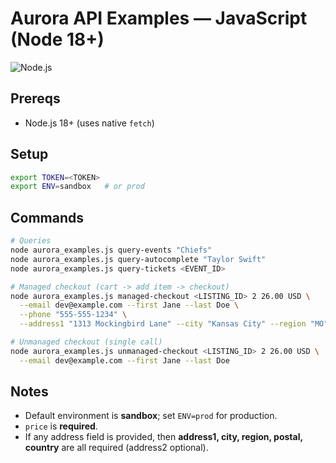 # Aurora API Examples — JavaScript (Node 18+)

![Node.js](https://img.shields.io/badge/Node.js-18%2B-green?logo=node.js)

## Prereqs
- Node.js 18+ (uses native `fetch`)

## Setup
```bash
export TOKEN=<TOKEN>
export ENV=sandbox   # or prod
```

## Commands

```bash
# Queries
node aurora_examples.js query-events "Chiefs"
node aurora_examples.js query-autocomplete "Taylor Swift"
node aurora_examples.js query-tickets <EVENT_ID>

# Managed checkout (cart -> add item -> checkout)
node aurora_examples.js managed-checkout <LISTING_ID> 2 26.00 USD \
  --email dev@example.com --first Jane --last Doe \
  --phone "555-555-1234" \
  --address1 "1313 Mockingbird Lane" --city "Kansas City" --region "MO" --postal "64106" --country "US"

# Unmanaged checkout (single call)
node aurora_examples.js unmanaged-checkout <LISTING_ID> 2 26.00 USD \
  --email dev@example.com --first Jane --last Doe
```

## Notes

* Default environment is **sandbox**; set `ENV=prod` for production.
* `price` is **required**.
* If any address field is provided, then **address1, city, region, postal, country** are all required (address2 optional).
